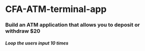 # CFA-ATM-terminal-app

### Build an ATM application that allows you to deposit or withdraw $20
##### Loop the users input 10 times
